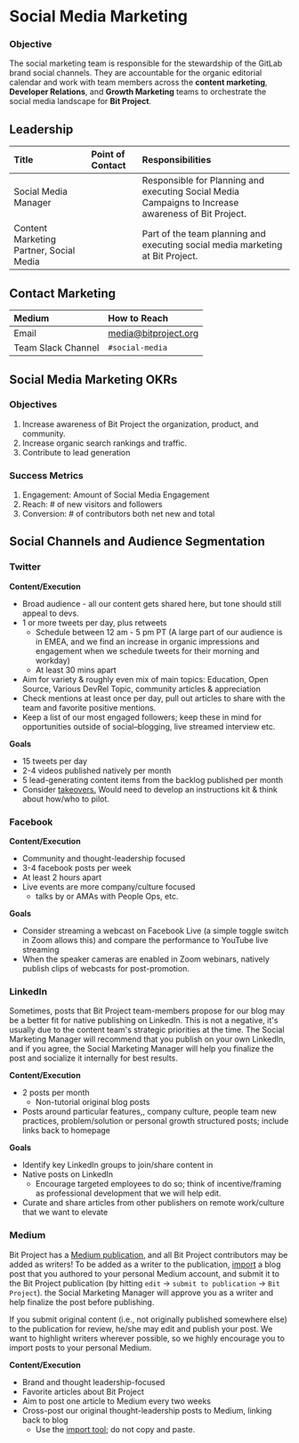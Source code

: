 # Social Media Marketing

### Objective

The social marketing team is responsible for the stewardship of the GitLab brand social channels. They are accountable for the organic editorial calendar and work with team members across the **content marketing**, **Developer Relations**, and **Growth Marketing** teams to orchestrate the social media landscape for **Bit Project**.

## **Leadership**

| Title | Point of Contact | Responsibilities |
| :--- | :--- | :--- |
| Social Media Manager |  | Responsible for Planning and executing Social Media Campaigns to Increase awareness of Bit Project. |
| Content Marketing Partner, Social Media |  | Part of the team planning and executing social media marketing at Bit Project. |

## **Contact Marketing**

| **Medium** | How to Reach |
| :--- | :--- |
| Email | media@bitproject.org |
| Team Slack Channel | `#social-media` |

## **Social Media** Marketing OKRs 

### Objectives <a id="objectives"></a>

1. Increase awareness of Bit Project the organization, product, and community.
2. Increase organic search rankings and traffic.
3. Contribute to lead generation

### **Success Metrics**

1. Engagement: Amount of Social Media Engagement
2. Reach: \# of new visitors and followers
3.  Conversion: \# of contributors both net new and total

## Social Channels and Audience Segmentation 

### Twitter 

**Content/Execution**

* Broad audience - all our content gets shared here, but tone should still appeal to devs.
* 1 or more tweets per day, plus retweets
  * Schedule between 12 am - 5 pm PT \(A large part of our audience is in EMEA, and we find an increase in organic impressions and engagement when we schedule tweets for their morning and workday\)
  * At least 30 mins apart
* Aim for variety & roughly even mix of main topics: Education, Open Source, Various DevRel Topic,  community articles & appreciation
* Check mentions at least once per day, pull out articles to share with the team and favorite positive mentions.
* Keep a list of our most engaged followers; keep these in mind for opportunities outside of social–blogging, live streamed interview etc.

**Goals**

* 15 tweets per day
* 2-4 videos published natively per month
* 5 lead-generating content items from the backlog published per month
* Consider [takeovers.](http://www.telegraph.co.uk/news/2017/07/12/work-experience-boy-takes-southern-rails-twitter-account-things/) Would need to develop an instructions kit & think about how/who to pilot.

### Facebook

**Content/Execution**

* Community and thought-leadership focused
* 3-4 facebook posts per week
* At least 2 hours apart
* Live events are more company/culture focused
  * talks by or AMAs with People Ops, etc.

**Goals**

* Consider streaming a webcast on Facebook Live \(a simple toggle switch in Zoom allows this\) and compare the performance to YouTube live streaming
* When the speaker cameras are enabled in Zoom webinars, natively publish clips of webcasts for post-promotion.

### LinkedIn 

Sometimes, posts that Bit Project team-members propose for our blog may be a better fit for native publishing on LinkedIn. This is not a negative, it's usually due to the content team's strategic priorities at the time. The Social Marketing Manager will recommend that you publish on your own LinkedIn, and if you agree, the Social Marketing Manager will help you finalize the post and socialize it internally for best results.

**Content/Execution**

* 2 posts per month
  * Non-tutorial original blog posts
* Posts around particular features,, company culture, people team new practices, problem/solution or personal growth structured posts; include links back to homepage

**Goals**

* Identify key LinkedIn groups to join/share content in
* Native posts on LinkedIn
  * Encourage targeted employees to do so; think of incentive/framing as professional development that we will help edit.
* Curate and share articles from other publishers on remote work/culture that we want to elevate

### Medium 

Bit Project has a [Medium publication](https://medium.com/gitlab-magazine), and all Bit Project contributors may be added as writers! To be added as a writer to the publication, [import](https://help.medium.com/hc/en-us/articles/214550207-Import-post) a blog post that you authored to your personal Medium account, and submit it to the Bit Project publication \(by hitting `edit` -&gt; `submit to publication` -&gt; `Bit Project`\). the Social Marketing Manager will approve you as a writer and help finalize the post before publishing.

If you submit original content \(i.e., not originally published somewhere else\) to the publication for review, he/she may edit and publish your post. We want to highlight writers wherever possible, so we highly encourage you to import posts to your personal Medium.

**Content/Execution**

* Brand and thought leadership-focused
* Favorite articles about Bit Project
* Aim to post one article to Medium every two weeks
* Cross-post our original thought-leadership posts to Medium, linking back to blog
  * Use the [import tool](https://help.medium.com/hc/en-us/articles/214550207-Import-post); do not copy and paste.

